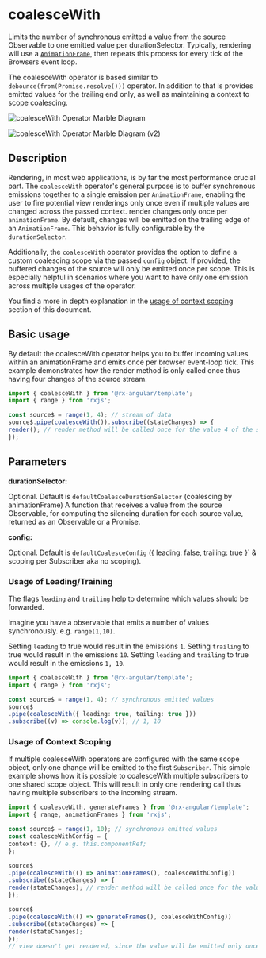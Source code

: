 # coalesceWith

  Limits the number of synchronous emitted a value from the source Observable to
  one emitted value per durationSelector.
  Typically, rendering will use a [`AnimationFrame`](https://developer.mozilla.org/en-US/search?q=AnimationFrame),
  then repeats this process for every tick of the Browsers event loop.

  The coalesceWith operator is based similar to `debounce(from(Promise.resolve()))` operator.
  In addition to that is provides emitted values for the trailing end only, as well as maintaining a context to scope coalescing.

  ![coalesceWith Operator Marble Diagram](generated/images/guide/component/coalesceWith.png)

  ![coalesceWith Operator Marble Diagram (v2)](generated/images/guide/component/coalesceWith_2.png)

  ## Description

  Rendering, in most web applications, is by far the most performance crucial part.
  The `coalesceWith` operator's general purpose is to buffer synchronous emissions together
  to a single emission per `AnimationFrame`,
  enabling the user to fire potential view renderings only once even if multiple values are changed across the passed context.
  render changes only once per `animationFrame`.
  By default, changes will be emitted on the trailing edge of an `AnimationFrame`.
  This behavior is fully configurable by the `durationSelector`.

  Additionally, the `coalesceWith` operator provides the option to define a custom coalescing scope via the passed `config` object.
  If provided, the buffered changes of the source will only be emitted once per scope.
  This is especially helpful in scenarios where you want to have only one emission across multiple usages of the operator.

  You find a more in depth explanation in the [usage of context scoping](#usage-of-context-scoping) section of this document.

  ## Basic usage

  By default the coalesceWith operator helps you to buffer incoming values within an animationFrame and emits once per browser event-loop tick.
  This example demonstrates how the render method is only called once thus having four changes of the source stream.

  ```typescript
  import { coalesceWith } from '@rx-angular/template';
  import { range } from 'rxjs';

  const source$ = range(1, 4); // stream of data
  source$.pipe(coalesceWith()).subscribe((stateChanges) => {
  render(); // render method will be called once for the value 4 of the stream
  });
  ```

  ## Parameters

  **durationSelector:**

  Optional. Default is `defaultCoalesceDurationSelector` (coalescing by animationFrame)
  A function that receives a value from the source Observable, for computing the silencing duration for each source value, returned as an Observable or a Promise.

  **config:**

  Optional. Default is `defaultCoalesceConfig` ({ leading: false, trailing: true }` & scoping per Subscriber aka no scoping).

  ### Usage of Leading/Training

  The flags `leading` and `trailing` help to determine which values should be forwarded.

  Imagine you have a observable that emits a number of values synchronously. e.g. `range(1,10)`.

  Setting `leading` to true would result in the emissions `1`.
  Setting `trailing` to true would result in the emissions `10`.
  Setting `leading` and `trailing` to true would result in the emissions `1, 10`.

  ```typescript
  import { coalesceWith } from '@rx-angular/template';
  import { range } from 'rxjs';

  const source$ = range(1, 4); // synchronous emitted values
  source$
  .pipe(coalesceWith({ leading: true, tailing: true }))
  .subscribe((v) => console.log(v)); // 1, 10
  ```

  ### Usage of Context Scoping

  If multiple coalesceWith operators are configured with the same scope object, only one change will be emitted to the first `Subscriber`.
  This simple example shows how it is possible to coalesceWith multiple subscribers to one shared scope object. This will result in
  only one rendering call thus having multiple subscribers to the incoming stream.

  ```typescript
  import { coalesceWith, generateFrames } from '@rx-angular/template';
  import { range, animationFrames } from 'rxjs';

  const source$ = range(1, 10); // synchronous emitted values
  const coalesceWithConfig = {
  context: {}, // e.g. this.componentRef;
  };

  source$
  .pipe(coalesceWith(() => animationFrames(), coalesceWithConfig))
  .subscribe((stateChanges) => {
  render(stateChanges); // render method will be called once for the value 4 of the stream
  });

  source$
  .pipe(coalesceWith(() => generateFrames(), coalesceWithConfig))
  .subscribe((stateChanges) => {
  render(stateChanges);
  });
  // view doesn't get rendered, since the value will be emitted only once per scope
  ```
